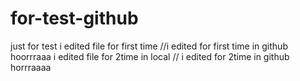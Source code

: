# for-test-github
just for test
i edited file for first time
//i edited for first time in github hoorrraaa
i edited file for 2time in local 
// i edited for 2time in github horrraaaa


